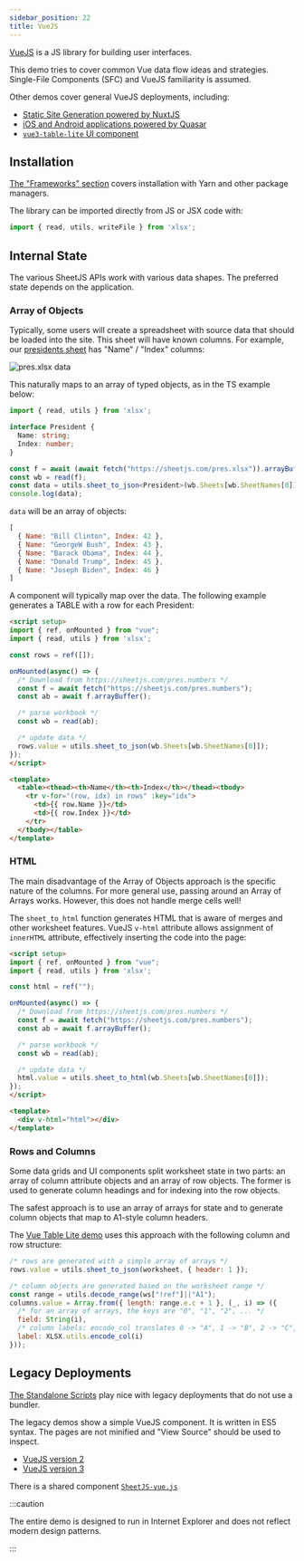 ```yaml
---
sidebar_position: 22
title: VueJS
---
```


[VueJS](https://vuejs.org/) is a JS library for building user interfaces.

This demo tries to cover common Vue data flow ideas and strategies. Single-File
Components (SFC) and VueJS familiarity is assumed.

Other demos cover general VueJS deployments, including:

- [Static Site Generation powered by NuxtJS](./content#nuxtjs)
- [iOS and Android applications powered by Quasar](./mobile#quasar)
- [`vue3-table-lite` UI component](./grid#vue3-table-lite)


## Installation

[The "Frameworks" section](../getting-started/installation/frameworks) covers
installation with Yarn and other package managers.

The library can be imported directly from JS or JSX code with:

```js
import { read, utils, writeFile } from 'xlsx';
```


## Internal State

The various SheetJS APIs work with various data shapes.  The preferred state
depends on the application.

### Array of Objects

Typically, some users will create a spreadsheet with source data that should be
loaded into the site.  This sheet will have known columns.  For example, our
[presidents sheet](https://sheetjs.com/pres.xlsx) has "Name" / "Index" columns:

![`pres.xlsx` data](pathname:///pres.png)

This naturally maps to an array of typed objects, as in the TS example below:

```ts
import { read, utils } from 'xlsx';

interface President {
  Name: string;
  Index: number;
}

const f = await (await fetch("https://sheetjs.com/pres.xlsx")).arrayBuffer();
const wb = read(f);
const data = utils.sheet_to_json<President>(wb.Sheets[wb.SheetNames[0]]);
console.log(data);
```

`data` will be an array of objects:

```js
[
  { Name: "Bill Clinton", Index: 42 },
  { Name: "GeorgeW Bush", Index: 43 },
  { Name: "Barack Obama", Index: 44 },
  { Name: "Donald Trump", Index: 45 },
  { Name: "Joseph Biden", Index: 46 }
]
```

A component will typically map over the data. The following example generates
a TABLE with a row for each President:

```html title="src/SheetJSVueAoO.vue"
<script setup>
import { ref, onMounted } from "vue";
import { read, utils } from 'xlsx';

const rows = ref([]);

onMounted(async() => {
  /* Download from https://sheetjs.com/pres.numbers */
  const f = await fetch("https://sheetjs.com/pres.numbers");
  const ab = await f.arrayBuffer();

  /* parse workbook */
  const wb = read(ab);

  /* update data */
  rows.value = utils.sheet_to_json(wb.Sheets[wb.SheetNames[0]]);
});
</script>

<template>
  <table><thead><th>Name</th><th>Index</th></thead><tbody>
    <tr v-for="(row, idx) in rows" :key="idx">
      <td>{{ row.Name }}</td>
      <td>{{ row.Index }}</td>
    </tr>
  </tbody></table>
</template>
```

### HTML

The main disadvantage of the Array of Objects approach is the specific nature
of the columns.  For more general use, passing around an Array of Arrays works.
However, this does not handle merge cells well!

The `sheet_to_html` function generates HTML that is aware of merges and other
worksheet features.  VueJS `v-html` attribute allows assignment of `innerHTML`
attribute, effectively inserting the code into the page:

```html title="src/SheetJSVueHTML.vue"
<script setup>
import { ref, onMounted } from "vue";
import { read, utils } from 'xlsx';

const html = ref("");

onMounted(async() => {
  /* Download from https://sheetjs.com/pres.numbers */
  const f = await fetch("https://sheetjs.com/pres.numbers");
  const ab = await f.arrayBuffer();

  /* parse workbook */
  const wb = read(ab);

  /* update data */
  html.value = utils.sheet_to_html(wb.Sheets[wb.SheetNames[0]]);
});
</script>

<template>
  <div v-html="html"></div>
</template>
```

### Rows and Columns

Some data grids and UI components split worksheet state in two parts: an array
of column attribute objects and an array of row objects.  The former is used to
generate column headings and for indexing into the row objects.

The safest approach is to use an array of arrays for state and to generate
column objects that map to A1-style column headers.

The [Vue Table Lite demo](./grid#rows-and-columns-bindings) uses this approach
with the following column and row structure:

```js
/* rows are generated with a simple array of arrays */
rows.value = utils.sheet_to_json(worksheet, { header: 1 });

/* column objects are generated based on the worksheet range */
const range = utils.decode_range(ws["!ref"]||"A1");
columns.value = Array.from({ length: range.e.c + 1 }, (_, i) => ({
  /* for an array of arrays, the keys are "0", "1", "2", ... */
  field: String(i),
  /* column labels: encode_col translates 0 -> "A", 1 -> "B", 2 -> "C", ... */
  label: XLSX.utils.encode_col(i)
}));
```


## Legacy Deployments

[The Standalone Scripts](../getting-started/installation/standalone) play nice
with legacy deployments that do not use a bundler.

The legacy demos show a simple VueJS component.  It is written in ES5 syntax.
The pages are not minified and "View Source" should be used to inspect.

- [VueJS version 2](pathname:///vue/index2.html)
- [VueJS version 3](pathname:///vue/index3.html)

There is a shared component [`SheetJS-vue.js`](pathname:///vue/SheetJS-vue.js)

:::caution

The entire demo is designed to run in Internet Explorer and does not reflect
modern design patterns.

:::